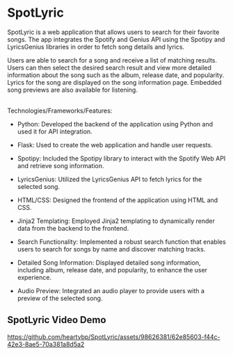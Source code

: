 # SpotLyric
SpotLyric is a web application that allows users to search for their favorite songs. The app integrates the Spotify and Genius API using the Spotipy and LyricsGenius libraries in order to fetch song details and lyrics.

Users are able to search for a song and receive a list of matching results. 
Users can then select the desired search result and view more detailed information about the song such as the album, release date, and popularity.
Lyrics for the song are displayed on the song information page.
Embedded song previews are also available for listening. 

<br>
Technologies/Frameworks/Features:  

* Python: Developed the backend of the application using Python and used it for API integration.
* Flask: Used to create the web application and handle user requests.
* Spotipy: Included the Spotipy library to interact with the Spotify Web API and retrieve song information.
* LyricsGenius: Utilized the LyricsGenius API to fetch lyrics for the selected song.
* HTML/CSS: Designed the frontend of the application using HTML and CSS.

* Jinja2 Templating: Employed Jinja2 templating to dynamically render data from the backend to the frontend.
* Search Functionality: Implemented a robust search function that enables users to search for songs by name and discover matching tracks.
* Detailed Song Information: Displayed detailed song information, including album, release date, and popularity, to enhance the user experience.
* Audio Preview: Integrated an audio player to provide users with a preview of the selected song.

## SpotLyric Video Demo
https://github.com/heartybp/SpotLyric/assets/98626381/62e85603-f44c-42e3-8ae5-70a381a8d5a2

